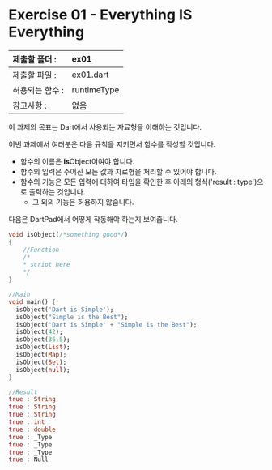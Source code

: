 # Exercise 01 - Everything **IS** Everything

| 제출할 폴더 :   | ex01        |
| :-------------- | :---------- |
| 제출할 파일 :   | ex01.dart   |
| 허용되는 함수 : | runtimeType |
| 참고사항 :      | 없음        |

이 과제의 목표는 Dart에서 사용되는 자료형을 이해하는 것입니다.

이번 과제에서 여러분은 다음 규칙을 지키면서 함수를 작성할 것입니다.

- 함수의 이름은 **is**Object이여야 합니다.
- 함수의 입력은 주어진 모든 값과 자료형을 처리할 수 있어야 합니다.
- 함수의 기능은 모든 입력에 대하여 타입을 확인한 후 아래의 형식('result : type')으로 출력하는 것입니다.
  - 그 외의 기능은 허용하지 않습니다.

다음은 DartPad에서 어떻게 작동해야 하는지 보여줍니다.

```dart
void isObject(/*something good*/)
{
	//Function
	/*
	* script here
	*/
}

//Main
void main() {
  isObject('Dart is Simple');
  isObject("Simple is the Best");
  isObject('Dart is Simple' + "Simple is the Best");
  isObject(42);
  isObject(36.5);
  isObject(List);
  isObject(Map);
  isObject(Set);
  isObject(null);
}
```

```dart
//Result 
true : String
true : String
true : String
true : int
true : double
true : _Type
true : _Type
true : _Type
true : Null
```